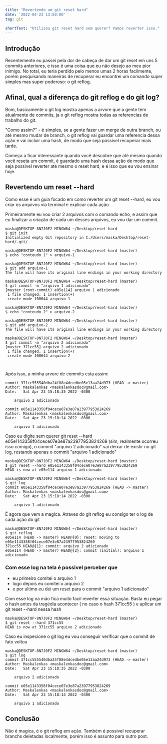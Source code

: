 ```yaml
---
title: "Revertendo um git reset hard"
date: '2022-04-23 13:50:00'
tag: git

shortText: "Utilizou git reset hard sem querer? Vamos reverter isso."
---
```



## Introdução

Recentemente eu passei pela dor de cabeça de dar um git reset em uns 5 commits anteriores, e isso é uma coisa que eu não desejo ao meu pior inimigo. No total, eu teria perdido pelo menos umas 2 horas facilmente, porém pesquisando maneiras de recuperar eu encontrei um comando super simples mas super poderoso: o git reflog.

## Afinal, qual a diferença do git reflog e do git log?

Bom, basicamente o git log mostra apenas a arvore que a gente tem atualmente de commits, ja o git reflog mostra todas as referencias de trabalho do git.

"Como assim?" - é simples, se a gente fazer um merge de outra branch, ou até mesmo mudar de branch, o git reflog vai guardar uma referencia dessa ação e vai incluir uma hash, de modo que seja possivel recuperar mais tarde.

Começa a ficar interessante quando você descobre que até mesmo quando você reseta um commit, é guardado uma hash dessa ação de modo que seja possivel reverter até mesmo o reset hard, e é isso que eu vou ensinar hoje.

## Revertendo um reset --hard

Como esse é um guia focado em como reverter um git reset --hard, eu vou criar os arquivos via terminal e explicar cada ação.

Primeiramente eu vou criar 2 arquivos com o comando echo, e assim que eu finalizar a criação de cada um desses arquivos, eu vou dar um commit.

```git
maska@DESKTOP-8N7J0F2 MINGW64 ~/Desktop/reset-hard
$ git init
Initialized empty Git repository in C:/Users/maska/Desktop/reset-hard/.git/

maska@DESKTOP-8N7J0F2 MINGW64 ~/Desktop/reset-hard (master)
$ echo "conteudo 1" > arquivo-1

maska@DESKTOP-8N7J0F2 MINGW64 ~/Desktop/reset-hard (master)
$ git add arquivo-1
The file will have its original line endings in your working directory

maska@DESKTOP-8N7J0F2 MINGW64 ~/Desktop/reset-hard (master)
$ git commit -m "arquivo 1 adicionado"
[master (root-commit) e05e114] arquivo 1 adicionado
 1 file changed, 1 insertion(+)
 create mode 100644 arquivo-1

maska@DESKTOP-8N7J0F2 MINGW64 ~/Desktop/reset-hard (master)
$ echo "conteudo 2" > arquivo-2

maska@DESKTOP-8N7J0F2 MINGW64 ~/Desktop/reset-hard (master)
$ git add arquivo-2
The file will have its original line endings in your working directory

maska@DESKTOP-8N7J0F2 MINGW64 ~/Desktop/reset-hard (master)
$ git commit -m "arquivo 2 adicionado"
[master 371cc55] arquivo 2 adicionado
 1 file changed, 1 insertion(+)
 create mode 100644 arquivo-2



```

Após isso, a minha arvore de commits esta assim:


```git
commit 371cc555540dba24f88e4dcedbe05e13aa24d973 (HEAD -> master)
Author: Maskalenkas <maskalenkasdoc@gmail.com>
Date:   Sat Apr 23 15:18:35 2022 -0300

    arquivo 2 adicionado

commit e05e1143358f04cece07e3e87a23977953824269
Author: Maskalenkas <maskalenkasdoc@gmail.com>
Date:   Sat Apr 23 15:18:14 2022 -0300

    arquivo 1 adicionado

```

Caso eu digite sem querer git reset --hard e05e1143358f04cece07e3e87a23977953824269 (sim, realmente ocorreu isso comigo), o commit "arquivo 2 adicionado" vai deixar de existir no git log, restando apenas o commit "arquivo 1 adicionado"

```git
maska@DESKTOP-8N7J0F2 MINGW64 ~/Desktop/reset-hard (master)
$ git reset --hard e05e1143358f04cece07e3e87a23977953824269
HEAD is now at e05e114 arquivo 1 adicionado

maska@DESKTOP-8N7J0F2 MINGW64 ~/Desktop/reset-hard (master)
$ git log
commit e05e1143358f04cece07e3e87a23977953824269 (HEAD -> master)
Author: Maskalenkas <maskalenkasdoc@gmail.com>
Date:   Sat Apr 23 15:18:14 2022 -0300

    arquivo 1 adicionado

```

É agora que vem a magica. Atraves do git reflog eu consigo ter o log de cada ação do git

```git
maska@DESKTOP-8N7J0F2 MINGW64 ~/Desktop/reset-hard (master)
$ git reflog
e05e114 (HEAD -> master) HEAD@{0}: reset: moving to e05e1143358f04cece07e3e87a23977953824269
371cc55 HEAD@{1}: commit: arquivo 2 adicionado
e05e114 (HEAD -> master) HEAD@{2}: commit (initial): arquivo 1 adicionado

```

### Com esse log na tela é possivel perceber que

- eu primeiro comitei o arquivo 1
- logo depois eu comitei o arquivo 2
- e por ultimo eu dei um reset para o commit "arquivo 1 adicionado"

Com esse log na mão fica muito facil reverter essa situação. Basta eu pegar o hash antes da tragédia acontecer ( no caso o hash 371cc55 ) e aplicar um git reset --hard nessa hash

```git
maska@DESKTOP-8N7J0F2 MINGW64 ~/Desktop/reset-hard (master)
$ git reset --hard 371cc55
HEAD is now at 371cc55 arquivo 2 adicionado

```

Caso eu inspecione o git log eu vou conseguir verificar que o commit de fato voltou

```git
maska@DESKTOP-8N7J0F2 MINGW64 ~/Desktop/reset-hard (master)
$ git log
commit 371cc555540dba24f88e4dcedbe05e13aa24d973 (HEAD -> master)
Author: Maskalenkas <maskalenkasdoc@gmail.com>
Date:   Sat Apr 23 15:18:35 2022 -0300

    arquivo 2 adicionado

commit e05e1143358f04cece07e3e87a23977953824269
Author: Maskalenkas <maskalenkasdoc@gmail.com>
Date:   Sat Apr 23 15:18:14 2022 -0300

    arquivo 1 adicionado

```

## Conclusão

Não é magica, é o git reflog em ação. Também é possivel recuperar branchs deletadas localmente, porém isso é assunto para outro post.